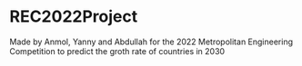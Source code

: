 # REC2022Project
 Made by Anmol, Yanny and Abdullah for the 2022 Metropolitan Engineering Competition to predict the groth rate of countries in 2030
